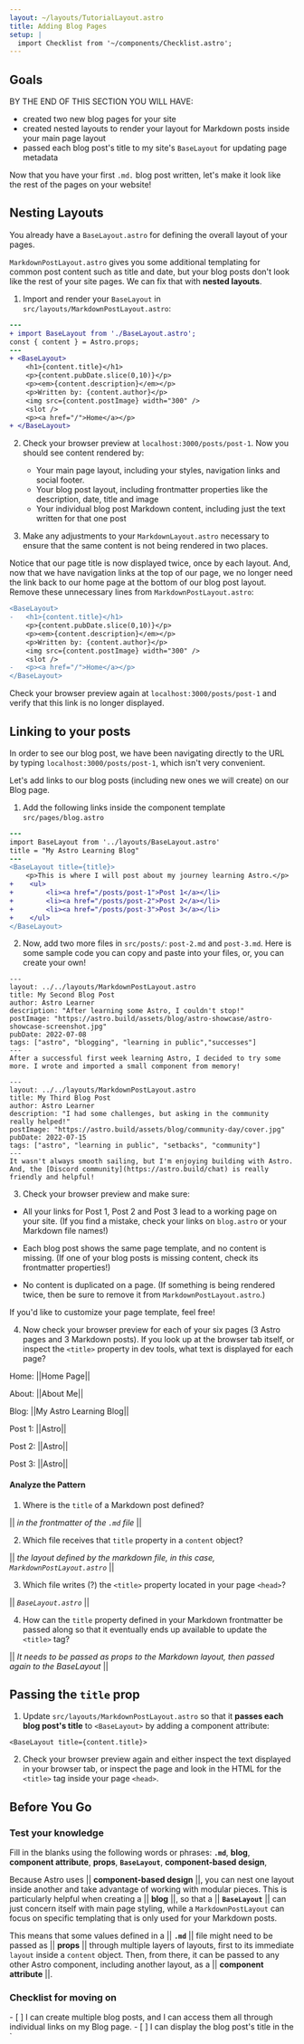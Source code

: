 ```yaml
---
layout: ~/layouts/TutorialLayout.astro
title: Adding Blog Pages
setup: |
  import Checklist from '~/components/Checklist.astro';
---
```


## Goals

BY THE END OF THIS SECTION YOU WILL HAVE:
- created two new blog pages for your site
- created nested layouts to render your layout for Markdown posts inside your main page layout
- passed each blog post's title to my site's `BaseLayout` for updating page metadata


Now that you have your first `.md.` blog post written, let's make it look like the rest of the pages on your website!

## Nesting Layouts

You already have a `BaseLayout.astro` for defining the overall layout of your pages. 

`MarkdownPostLayout.astro` gives you some additional templating for common post content such as title and date, but your blog posts don't look like the rest of your site pages. We can fix that with **nested layouts**.


1. Import and render your `BaseLayout` in `src/layouts/MarkdownPostLayout.astro`:
```diff
---
+ import BaseLayout from './BaseLayout.astro';
const { content } = Astro.props;
---
+ <BaseLayout>
    <h1>{content.title}</h1>
    <p>{content.pubDate.slice(0,10)}</p>
    <p><em>{content.description}</em></p>
    <p>Written by: {content.author}</p>
    <img src={content.postImage} width="300" />
    <slot />
    <p><a href="/">Home</a></p>
+ </BaseLayout>
```

2. Check your browser preview at `localhost:3000/posts/post-1`. Now you should see content rendered by:

    - Your main page layout, including your styles, navigation links and social footer.
    - Your blog post layout, including frontmatter properties like the description, date, title and image
    - Your individual blog post Markdown content, including just the text written for that one post
    
3. Make any adjustments to your `MarkdownLayout.astro` necessary to ensure that the same content is not being rendered in two places.

Notice that our page title is now displayed twice, once by each layout. And, now that we have navigation links at the top of our page, we no longer need the link back to our home page at the bottom of our blog post layout. Remove these unnecessary lines from `MarkdownPostLayout.astro`:

```diff
<BaseLayout>
-   <h1>{content.title}</h1>
    <p>{content.pubDate.slice(0,10)}</p>
    <p><em>{content.description}</em></p>
    <p>Written by: {content.author}</p>
    <img src={content.postImage} width="300" />
    <slot />
-   <p><a href="/">Home</a></p>
</BaseLayout>
```

Check your browser preview again at `localhost:3000/posts/post-1` and verify that this link is no longer displayed. 

## Linking to your posts

In order to see our blog post, we have been navigating directly to the URL by typing `localhost:3000/posts/post-1`, which isn't very convenient.

Let's add links to our blog posts (including new ones we will create) on our Blog page.

1. Add the following links inside the component template `src/pages/blog.astro`
```diff
---
import BaseLayout from '../layouts/BaseLayout.astro'
title = "My Astro Learning Blog"
---
<BaseLayout title={title}>
    <p>This is where I will post about my journey learning Astro.</p>
+    <ul>
+        <li><a href="/posts/post-1">Post 1</a></li>
+        <li><a href="/posts/post-2">Post 2</a></li>
+        <li><a href="/posts/post-3">Post 3</a></li>
+    </ul>
</BaseLayout>
```
2. Now, add two more files in `src/posts/`: `post-2.md` and `post-3.md`. Here is some sample code you can copy and paste into your files, or, you can create your own!
```
---
layout: ../../layouts/MarkdownPostLayout.astro
title: My Second Blog Post
author: Astro Learner
description: "After learning some Astro, I couldn't stop!"
postImage: "https://astro.build/assets/blog/astro-showcase/astro-showcase-screenshot.jpg"
pubDate: 2022-07-08
tags: ["astro", "blogging", "learning in public","successes"]
---
After a successful first week learning Astro, I decided to try some more. I wrote and imported a small component from memory!
```
```
---
layout: ../../layouts/MarkdownPostLayout.astro
title: My Third Blog Post
author: Astro Learner
description: "I had some challenges, but asking in the community really helped!"
postImage: "https://astro.build/assets/blog/community-day/cover.jpg"
pubDate: 2022-07-15
tags: ["astro", "learning in public", "setbacks", "community"]
---
It wasn't always smooth sailing, but I'm enjoying building with Astro. And, the [Discord community](https://astro.build/chat) is really friendly and helpful!
```

3. Check your browser preview and make sure:

- All your links for Post 1, Post 2 and Post 3 lead to a working page on your site. (If you find a mistake, check your links on `blog.astro` or your Markdown file names!)

- Each blog post shows the same page template, and no content is missing. (If one of your blog posts is missing content, check its frontmatter properties!)

- No content is duplicated on a page. (If something is being rendered twice, then be sure to remove it from `MarkdownPostLayout.astro`.)

If you'd like to customize your page template, feel free!



4. Now check your browser preview for each of your six pages (3 Astro pages and 3 Markdown posts). If you look up at the browser tab itself, or inspect the `<title>` property in dev tools, what text is displayed for each page?

Home: ||Home Page||

About: ||About Me||

Blog: ||My Astro Learning Blog||

Post 1: ||Astro||

Post 2: ||Astro||

Post 3: ||Astro||

#### Analyze the Pattern

1. Where is the `title` of a Markdown post defined? 

|| _in the frontmatter of the `.md` file_ ||

2. Which file receives that `title` property in a `content` object? 

|| _the layout defined by the markdown file, in this case, `MarkdownPostLayout.astro`_ ||

3. Which file writes (?) the `<title>` property located in your page `<head>`? 

|| _`BaseLayout.astro`_ ||

4. How can the `title` property defined in your Markdown frontmatter be passed along so that it eventually ends up available to update the `<title>` tag? 

|| _It needs to be passed as props to the Markdown layout, then passed again to the BaseLayout_ ||

## Passing the `title` prop

1. Update `src/layouts/MarkdownPostLayout.astro` so that it **passes each blog post's title** to `<BaseLayout>` by adding a component attribute:
```
<BaseLayout title={content.title}>
```
2. Check your browser preview again and either inspect the text displayed in your browser tab, or inspect the page and look in the HTML for the `<title>` tag inside your page `<head>`.

## Before You Go

### Test your knowledge
Fill in the blanks using the following words or phrases: **`.md`**, **blog**, **component attribute**, **props**, **`BaseLayout`**, **component-based design**, 

Because Astro uses || **component-based design** ||, you can nest one layout inside another and take advantage of working with modular pieces. This is particularly helpful when creating a || **blog** ||, so that a || **`BaseLayout`** || can just concern itself with main page styling, while a `MarkdownPostLayout` can focus on specific templating that is only used for your Markdown posts. 

This means that some values defined in a ||  **`.md`**  ||  file might need to be passed as || **props** ||  through multiple layers of layouts, first to its immediate `layout` inside a `content` object. Then, from there, it can be passed to any other Astro component, including another layout, as a ||   **component attribute**   ||.


### Checklist for moving on

<Checklist>
- [ ] I can create multiple blog posts, and I can access them all through individual links on my Blog page.
- [ ] I can display the blog post's title in the `<title>` property, which I can see in the browser tab and/or in dev tools.
</Checklist>

### Resources

[Nesting Layouts in Astro](/en/core-concepts/layouts/#nesting-layouts)
